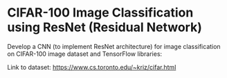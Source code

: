 # CIFAR-100 Image Classification using ResNet (Residual Network)

Develop a CNN (to implement ResNet architecture) for image classification on CIFAR-100 image dataset and TensorFlow libraries:

Link to dataset: https://www.cs.toronto.edu/~kriz/cifar.html
